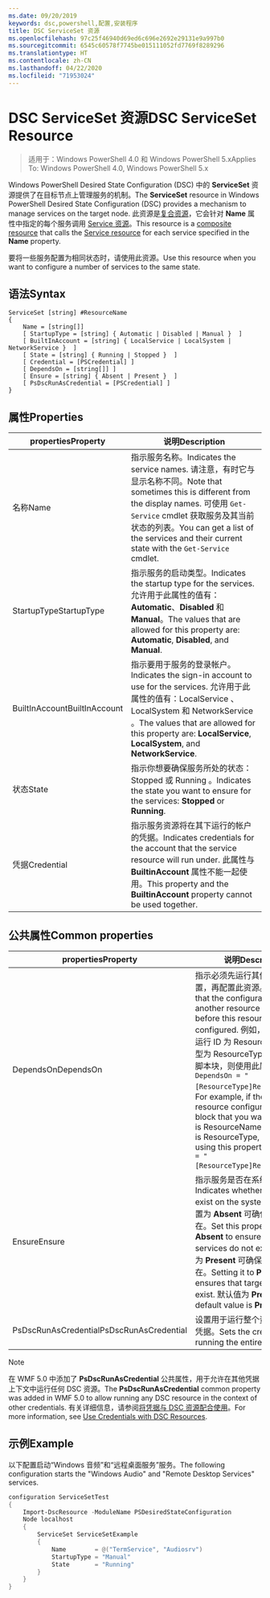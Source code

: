 ```yaml
---
ms.date: 09/20/2019
keywords: dsc,powershell,配置,安装程序
title: DSC ServiceSet 资源
ms.openlocfilehash: 97c25f46940d69ed6c696e2692e29131e9a997b0
ms.sourcegitcommit: 6545c60578f7745be015111052fd7769f8289296
ms.translationtype: HT
ms.contentlocale: zh-CN
ms.lasthandoff: 04/22/2020
ms.locfileid: "71953024"
---
```

# <a name="dsc-serviceset-resource"></a><span data-ttu-id="2fc0d-103">DSC ServiceSet 资源</span><span class="sxs-lookup"><span data-stu-id="2fc0d-103">DSC ServiceSet Resource</span></span>

> <span data-ttu-id="2fc0d-104">适用于：Windows PowerShell 4.0 和 Windows PowerShell 5.x</span><span class="sxs-lookup"><span data-stu-id="2fc0d-104">Applies To: Windows PowerShell 4.0, Windows PowerShell 5.x</span></span>

<span data-ttu-id="2fc0d-105">Windows PowerShell Desired State Configuration (DSC) 中的 **ServiceSet** 资源提供了在目标节点上管理服务的机制。</span><span class="sxs-lookup"><span data-stu-id="2fc0d-105">The **ServiceSet** resource in Windows PowerShell Desired State Configuration (DSC) provides a mechanism to manage services on the target node.</span></span> <span data-ttu-id="2fc0d-106">此资源是[复合资源](../../../resources/authoringResourceComposite.md)，它会针对 **Name** 属性中指定的每个服务调用 [Service 资源](serviceResource.md)。</span><span class="sxs-lookup"><span data-stu-id="2fc0d-106">This resource is a [composite resource](../../../resources/authoringResourceComposite.md) that calls the [Service resource](serviceResource.md) for each service specified in the **Name** property.</span></span>

<span data-ttu-id="2fc0d-107">要将一些服务配置为相同状态时，请使用此资源。</span><span class="sxs-lookup"><span data-stu-id="2fc0d-107">Use this resource when you want to configure a number of services to the same state.</span></span>

## <a name="syntax"></a><span data-ttu-id="2fc0d-108">语法</span><span class="sxs-lookup"><span data-stu-id="2fc0d-108">Syntax</span></span>

```Syntax
ServiceSet [string] #ResourceName
{
    Name = [string[]]
    [ StartupType = [string] { Automatic | Disabled | Manual }  ]
    [ BuiltInAccount = [string] { LocalService | LocalSystem | NetworkService }  ]
    [ State = [string] { Running | Stopped }  ]
    [ Credential = [PSCredential] ]
    [ DependsOn = [string[]] ]
    [ Ensure = [string] { Absent | Present }  ]
    [ PsDscRunAsCredential = [PSCredential] ]
}
```

## <a name="properties"></a><span data-ttu-id="2fc0d-109">属性</span><span class="sxs-lookup"><span data-stu-id="2fc0d-109">Properties</span></span>

|<span data-ttu-id="2fc0d-110">properties</span><span class="sxs-lookup"><span data-stu-id="2fc0d-110">Property</span></span> |<span data-ttu-id="2fc0d-111">说明</span><span class="sxs-lookup"><span data-stu-id="2fc0d-111">Description</span></span> |
|---|---|
|<span data-ttu-id="2fc0d-112">名称</span><span class="sxs-lookup"><span data-stu-id="2fc0d-112">Name</span></span> |<span data-ttu-id="2fc0d-113">指示服务名称。</span><span class="sxs-lookup"><span data-stu-id="2fc0d-113">Indicates the service names.</span></span> <span data-ttu-id="2fc0d-114">请注意，有时它与显示名称不同。</span><span class="sxs-lookup"><span data-stu-id="2fc0d-114">Note that sometimes this is different from the display names.</span></span> <span data-ttu-id="2fc0d-115">可使用 `Get-Service` cmdlet 获取服务及其当前状态的列表。</span><span class="sxs-lookup"><span data-stu-id="2fc0d-115">You can get a list of the services and their current state with the `Get-Service` cmdlet.</span></span> |
|<span data-ttu-id="2fc0d-116">StartupType</span><span class="sxs-lookup"><span data-stu-id="2fc0d-116">StartupType</span></span> |<span data-ttu-id="2fc0d-117">指示服务的启动类型。</span><span class="sxs-lookup"><span data-stu-id="2fc0d-117">Indicates the startup type for the services.</span></span> <span data-ttu-id="2fc0d-118">允许用于此属性的值有：**Automatic**、**Disabled** 和 **Manual**。</span><span class="sxs-lookup"><span data-stu-id="2fc0d-118">The values that are allowed for this property are: **Automatic**, **Disabled**, and **Manual**.</span></span> |
|<span data-ttu-id="2fc0d-119">BuiltInAccount</span><span class="sxs-lookup"><span data-stu-id="2fc0d-119">BuiltInAccount</span></span> |<span data-ttu-id="2fc0d-120">指示要用于服务的登录帐户。</span><span class="sxs-lookup"><span data-stu-id="2fc0d-120">Indicates the sign-in account to use for the services.</span></span> <span data-ttu-id="2fc0d-121">允许用于此属性的值有：LocalService  、LocalSystem  和 NetworkService  。</span><span class="sxs-lookup"><span data-stu-id="2fc0d-121">The values that are allowed for this property are: **LocalService**, **LocalSystem**, and **NetworkService**.</span></span> |
|<span data-ttu-id="2fc0d-122">状态</span><span class="sxs-lookup"><span data-stu-id="2fc0d-122">State</span></span> |<span data-ttu-id="2fc0d-123">指示你想要确保服务所处的状态：Stopped  或 Running  。</span><span class="sxs-lookup"><span data-stu-id="2fc0d-123">Indicates the state you want to ensure for the services: **Stopped** or **Running**.</span></span> |
|<span data-ttu-id="2fc0d-124">凭据</span><span class="sxs-lookup"><span data-stu-id="2fc0d-124">Credential</span></span> |<span data-ttu-id="2fc0d-125">指示服务资源将在其下运行的帐户的凭据。</span><span class="sxs-lookup"><span data-stu-id="2fc0d-125">Indicates credentials for the account that the service resource will run under.</span></span> <span data-ttu-id="2fc0d-126">此属性与 **BuiltinAccount** 属性不能一起使用。</span><span class="sxs-lookup"><span data-stu-id="2fc0d-126">This property and the **BuiltinAccount** property cannot be used together.</span></span> |

## <a name="common-properties"></a><span data-ttu-id="2fc0d-127">公共属性</span><span class="sxs-lookup"><span data-stu-id="2fc0d-127">Common properties</span></span>

|<span data-ttu-id="2fc0d-128">properties</span><span class="sxs-lookup"><span data-stu-id="2fc0d-128">Property</span></span> |<span data-ttu-id="2fc0d-129">说明</span><span class="sxs-lookup"><span data-stu-id="2fc0d-129">Description</span></span> |
|---|---|
|<span data-ttu-id="2fc0d-130">DependsOn</span><span class="sxs-lookup"><span data-stu-id="2fc0d-130">DependsOn</span></span> |<span data-ttu-id="2fc0d-131">指示必须先运行其他资源的配置，再配置此资源。</span><span class="sxs-lookup"><span data-stu-id="2fc0d-131">Indicates that the configuration of another resource must run before this resource is configured.</span></span> <span data-ttu-id="2fc0d-132">例如，如果想要首先运行 ID 为 ResourceName、类型为 ResourceType 的资源配置脚本块，则使用此属性的语法为 `DependsOn = "[ResourceType]ResourceName"`。</span><span class="sxs-lookup"><span data-stu-id="2fc0d-132">For example, if the ID of the resource configuration script block that you want to run first is ResourceName and its type is ResourceType, the syntax for using this property is `DependsOn = "[ResourceType]ResourceName"`.</span></span> |
|<span data-ttu-id="2fc0d-133">Ensure</span><span class="sxs-lookup"><span data-stu-id="2fc0d-133">Ensure</span></span> |<span data-ttu-id="2fc0d-134">指示服务是否在系统中存在。</span><span class="sxs-lookup"><span data-stu-id="2fc0d-134">Indicates whether the services exist on the system.</span></span> <span data-ttu-id="2fc0d-135">将此属性设置为 **Absent** 可确保服务不存在。</span><span class="sxs-lookup"><span data-stu-id="2fc0d-135">Set this property to **Absent** to ensure that the services do not exist.</span></span> <span data-ttu-id="2fc0d-136">将它设置为 **Present** 可确保目标服务存在。</span><span class="sxs-lookup"><span data-stu-id="2fc0d-136">Setting it to **Present** ensures that target services exist.</span></span> <span data-ttu-id="2fc0d-137">默认值为 **Present**。</span><span class="sxs-lookup"><span data-stu-id="2fc0d-137">The default value is **Present**.</span></span> |
|<span data-ttu-id="2fc0d-138">PsDscRunAsCredential</span><span class="sxs-lookup"><span data-stu-id="2fc0d-138">PsDscRunAsCredential</span></span> |<span data-ttu-id="2fc0d-139">设置用于运行整个资源的身份的凭据。</span><span class="sxs-lookup"><span data-stu-id="2fc0d-139">Sets the credential for running the entire resource as.</span></span> |

> [!NOTE]
> <span data-ttu-id="2fc0d-140">在 WMF 5.0 中添加了 **PsDscRunAsCredential** 公共属性，用于允许在其他凭据上下文中运行任何 DSC 资源。</span><span class="sxs-lookup"><span data-stu-id="2fc0d-140">The **PsDscRunAsCredential** common property was added in WMF 5.0 to allow running any DSC resource in the context of other credentials.</span></span> <span data-ttu-id="2fc0d-141">有关详细信息，请参阅[将凭据与 DSC 资源配合使用](../../../configurations/runasuser.md)。</span><span class="sxs-lookup"><span data-stu-id="2fc0d-141">For more information, see [Use Credentials with DSC Resources](../../../configurations/runasuser.md).</span></span>

## <a name="example"></a><span data-ttu-id="2fc0d-142">示例</span><span class="sxs-lookup"><span data-stu-id="2fc0d-142">Example</span></span>

<span data-ttu-id="2fc0d-143">以下配置启动“Windows 音频”和“远程桌面服务”服务。</span><span class="sxs-lookup"><span data-stu-id="2fc0d-143">The following configuration starts the "Windows Audio" and "Remote Desktop Services" services.</span></span>

```powershell
configuration ServiceSetTest
{
    Import-DscResource -ModuleName PSDesiredStateConfiguration
    Node localhost
    {
        ServiceSet ServiceSetExample
        {
            Name        = @("TermService", "Audiosrv")
            StartupType = "Manual"
            State       = "Running"
        }
    }
}
```